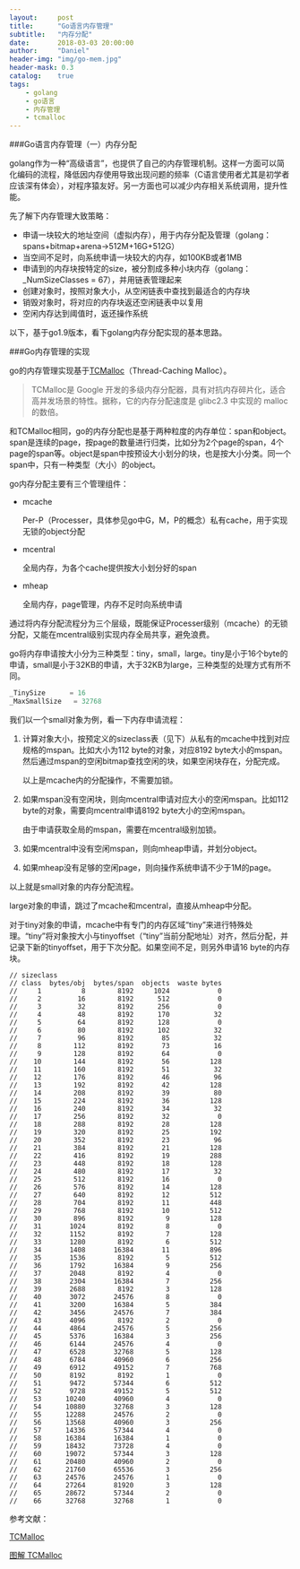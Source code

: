 ```yaml
---
layout:     post
title:      "Go语言内存管理"
subtitle:   "内存分配"
date:       2018-03-03 20:00:00
author:     "Daniel"
header-img: "img/go-mem.jpg"
header-mask: 0.3
catalog:    true
tags:
    - golang
    - go语言
    - 内存管理
    - tcmalloc
---
```


###Go语言内存管理（一）内存分配

golang作为一种“高级语言”，也提供了自己的内存管理机制。这样一方面可以简化编码的流程，降低因内存使用导致出现问题的频率（C语言使用者尤其是初学者应该深有体会），对程序猿友好。另一方面也可以减少内存相关系统调用，提升性能。

先了解下内存管理大致策略：

- 申请一块较大的地址空间（虚拟内存），用于内存分配及管理（golang：spans+bitmap+arena->512M+16G+512G）
- 当空间不足时，向系统申请一块较大的内存，如100KB或者1MB
- 申请到的内存块按特定的size，被分割成多种小块内存（golang：_NumSizeClasses = 67），并用链表管理起来
- 创建对象时，按照对象大小，从空闲链表中查找到最适合的内存块
- 销毁对象时，将对应的内存块返还空闲链表中以复用
- 空闲内存达到阈值时，返还操作系统

以下，基于go1.9版本，看下golang内存分配实现的基本思路。



###Go内存管理的实现

go的内存管理实现基于[TCMalloc](http://legendtkl.com/2015/12/11/go-memory/)（Thread-Caching Malloc）。

> TCMalloc是 Google 开发的多级内存分配器，具有对抗内存碎片化，适合高并发场景的特性。据称，它的内存分配速度是 glibc2.3 中实现的 malloc的数倍。

和TCMalloc相同，go的内存分配也是基于两种粒度的内存单位：span和object。span是连续的page，按page的数量进行归类，比如分为2个page的span，4个page的span等。object是span中按预设大小划分的块，也是按大小分类。同一个span中，只有一种类型（大小）的object。

go内存分配主要有三个管理组件：

- mcache

  Per-P（Processer，具体参见go中G，M，P的概念）私有cache，用于实现无锁的object分配

- mcentral

  全局内存，为各个cache提供按大小划分好的span

- mheap

  全局内存，page管理，内存不足时向系统申请

通过将内存分配流程分为三个层级，既能保证Processer级别（mcache）的无锁分配，又能在mcentral级别实现内存全局共享，避免浪费。

go将内存申请按大小分为三种类型：tiny，small，large。tiny是小于16个byte的申请，small是小于32KB的申请，大于32KB为large，三种类型的处理方式有所不同。

```go
_TinySize      = 16
_MaxSmallSize   = 32768
```

我们以一个small对象为例，看一下内存申请流程：

1. 计算对象大小，按预定义的sizeclass表（见下）从私有的mcache中找到对应规格的mspan。比如大小为112 byte的对象，对应8192 byte大小的mspan。然后通过mspan的空闲bitmap查找空闲的块，如果空闲块存在，分配完成。

   以上是mcache内的分配操作，不需要加锁。

2. 如果mspan没有空闲块，则向mcentral申请对应大小的空闲mspan。比如112 byte的对象，需要向mcentral申请8192 byte大小的空闲mspan。

   由于申请获取全局的mspan，需要在mcentral级别加锁。

3. 如果mcentral中没有空闲mspan，则向mheap申请，并划分object。

4. 如果mheap没有足够的空闲page，则向操作系统申请不少于1M的page。

以上就是small对象的内存分配流程。

large对象的申请，跳过了mcache和mcentral，直接从mheap中分配。

对于tiny对象的申请，mcache中有专门的内存区域“tiny”来进行特殊处理。“tiny”将对象按大小与tinyoffset（“tiny”当前分配地址）对齐，然后分配，并记录下新的tinyoffset，用于下次分配。如果空间不足，则另外申请16 byte的内存块。

```
// sizeclass
// class  bytes/obj  bytes/span  objects  waste bytes
//     1          8        8192     1024            0
//     2         16        8192      512            0
//     3         32        8192      256            0
//     4         48        8192      170           32
//     5         64        8192      128            0
//     6         80        8192      102           32
//     7         96        8192       85           32
//     8        112        8192       73           16
//     9        128        8192       64            0
//    10        144        8192       56          128
//    11        160        8192       51           32
//    12        176        8192       46           96
//    13        192        8192       42          128
//    14        208        8192       39           80
//    15        224        8192       36          128
//    16        240        8192       34           32
//    17        256        8192       32            0
//    18        288        8192       28          128
//    19        320        8192       25          192
//    20        352        8192       23           96
//    21        384        8192       21          128
//    22        416        8192       19          288
//    23        448        8192       18          128
//    24        480        8192       17           32
//    25        512        8192       16            0
//    26        576        8192       14          128
//    27        640        8192       12          512
//    28        704        8192       11          448
//    29        768        8192       10          512
//    30        896        8192        9          128
//    31       1024        8192        8            0
//    32       1152        8192        7          128
//    33       1280        8192        6          512
//    34       1408       16384       11          896
//    35       1536        8192        5          512
//    36       1792       16384        9          256
//    37       2048        8192        4            0
//    38       2304       16384        7          256
//    39       2688        8192        3          128
//    40       3072       24576        8            0
//    41       3200       16384        5          384
//    42       3456       24576        7          384
//    43       4096        8192        2            0
//    44       4864       24576        5          256
//    45       5376       16384        3          256
//    46       6144       24576        4            0
//    47       6528       32768        5          128
//    48       6784       40960        6          256
//    49       6912       49152        7          768
//    50       8192        8192        1            0
//    51       9472       57344        6          512
//    52       9728       49152        5          512
//    53      10240       40960        4            0
//    54      10880       32768        3          128
//    55      12288       24576        2            0
//    56      13568       40960        3          256
//    57      14336       57344        4            0
//    58      16384       16384        1            0
//    59      18432       73728        4            0
//    60      19072       57344        3          128
//    61      20480       40960        2            0
//    62      21760       65536        3          256
//    63      24576       24576        1            0
//    64      27264       81920        3          128
//    65      28672       57344        2            0
//    66      32768       32768        1            0
```





参考文献：

[TCMalloc](http://legendtkl.com/2015/12/11/go-memory/)

[图解 TCMalloc](https://zhuanlan.zhihu.com/p/29216091)